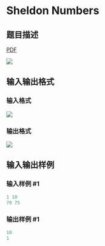 # Sheldon Numbers

## 题目描述

[problemUrl]: https://uva.onlinejudge.org/index.php?option=com_onlinejudge&Itemid=8&category=866&page=show_problem&problem=4910

[PDF](https://uva.onlinejudge.org/external/130/p13022.pdf)

![](https://cdn.luogu.com.cn/upload/vjudge_pic/UVA13022/f9e2cb85d0785fbac5c8180a0f9d7ef3d9bfef75.png)

## 输入输出格式

### 输入格式

![](https://cdn.luogu.com.cn/upload/vjudge_pic/UVA13022/efeebcd30150757da9a2dde50bc5be7b3cb4a823.png)

### 输出格式

![](https://cdn.luogu.com.cn/upload/vjudge_pic/UVA13022/ba9ac8bb7cce772124b7d16cbf895d629d9a3814.png)

## 输入输出样例

### 输入样例 #1

```cpp
1 10
70 75
```


### 输出样例 #1

```cpp
10
1
```


